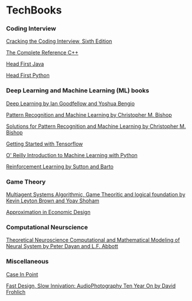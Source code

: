 # TechBooks
<h3>Coding Interview</h3>

[Cracking the Coding Interview, Sixth Edition](https://drive.google.com/file/d/1DVO5WmwC4aqVFfD-dxOdiDdKbMvFYd4-/view?usp=sharing)

[The Complete Reference C++](https://drive.google.com/file/d/0B0ei4dT3i3U1MjBka0JTbGFKMEE/view?usp=sharing)

[Head First Java](https://drive.google.com/file/d/0B0ei4dT3i3U1b0wyV1Q1MHZOcnc/view?usp=sharing)

[Head First Python](https://drive.google.com/file/d/0B08Lc1KQRmrfSEVUb3p1alItYTQ/view?usp=sharing)

<h3>Deep Learning and Machine Learning (ML) books</h3>

[Deep Learning by Ian Goodfellow and Yoshua Bengio](https://drive.google.com/file/d/0B08Lc1KQRmrfM3YzMl9aQ1pVdGc/view?usp=sharing)

[Pattern Recognition and Machine Learning by Christopher M. Bishop](https://drive.google.com/file/d/0B08Lc1KQRmrfalowUEhiM19VSUk/view?usp=sharing)

[Solutions for Pattern Recognition and Machine Learning by Christopher M. Bishop](https://drive.google.com/file/d/0B08Lc1KQRmrfZnlka2FtaVQwaTA/view?usp=sharing)

[Getting Started with Tensorflow](https://drive.google.com/file/d/0B08Lc1KQRmrfUDNhQm5HZlFmbkE/view?usp=sharing)

[O' Reilly Introduction to Machine Learning with Python](https://drive.google.com/file/d/0B08Lc1KQRmrfNmRVTWVoaVdodFU/view?usp=sharing)

[Reinforcement Learning by Sutton and Barto](https://drive.google.com/file/d/1ZnM1D8arEFtCnZGGd84DS600e7jdKOl5/view?usp=sharing)

<h3>Game Theory</h3>

[Multiagent Systems Algorithmic, Game Theoritic and logical foundation by Kevin Leyton Brown and Yoav Shoham](https://drive.google.com/file/d/1ScFI2p6JwF0O-DvPvzHOfPVrsFZWIsVz/view?usp=sharing)

[Approximation in Economic Design](https://drive.google.com/file/d/1QlU1zRbdIfKqXY_wlE9Q5iJU2Rg_pIKH/view?usp=sharing)

<h3>Computational Neurscience</h3>

[Theoretical Neuroscience Computational and Mathematical Modeling of Neural System by Peter Dayan and L.F. Abbott](https://drive.google.com/file/d/1lOKbcutjxsb00uB8z7rSkHpI09ryKbWg/view?usp=sharing)

<h3>Miscellaneous</h3>

[Case In Point](https://drive.google.com/file/d/0B0ei4dT3i3U1Q19Ca1lYa0pXbEFYNFF5UTVwYWNmdTJFN2VV/view?usp=sharing)

[Fast Design, Slow Innivation: AudioPhotography Ten Year On by David Frohlich](https://drive.google.com/file/d/1xcq6k4sjc9AbD5aApNdfFp7BZIS_Yfzg/view?usp=sharing)

